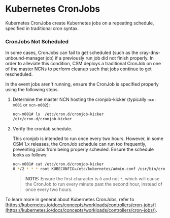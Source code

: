 # Kubernetes CronJobs

Kubernetes CronJobs create Kubernetes jobs on a repeating schedule, specified in traditional cron syntax.

### CronJobs Not Scheduled

In some cases, CronJobs can fail to get scheduled (such as the cray-dns-unbound-manager job) if a previously run job did not finish properly. In order to alleviate this condition, CSM deploys a traditional CronJob on one of the master NCNs to perform cleanup such that jobs continue to get rescheduled.

In the event jobs aren't running, ensure the CronJob is specified properly using the following steps.

1. Determine the master NCN hosting the cronjob-kicker (typically `ncn-m001` or `ncn-m002`):

   ```bash
   ncn-m001# ls  /etc/cron.d/cronjob-kicker
   /etc/cron.d/cronjob-kicker
   ```

1. Verify the crontab schedule.

   This cronjob is intended to run once every two hours.  However, in some CSM 1.x
   releases, the CronJob schedule can run too frequently, preventing jobs from being
   properly scheuled.  Ensure the schedule looks as follows:

   ```bash
   ncn-m001# cat /etc/cron.d/cronjob-kicker
   0 */2 * * * root KUBECONFIG=/etc/kubernetes/admin.conf /usr/bin/cronjob_kicker.py
   ```

   > **NOTE:** Ensure the first character is `0` and not `*`, which will cause the CronJob
           to run every minute past the second hour, instead of once every two hours.

To learn more in general about Kubernetes CronJobs, refer to [https://kubernetes.io/docs/concepts/workloads/controllers/cron-jobs/](https://kubernetes.io/docs/concepts/workloads/controllers/cron-jobs/).

